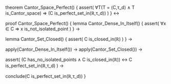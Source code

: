 theorem Cantor_Space_Perfect() {
  assert(
    ∀T(T = ⟨C,τ_d⟩ ∧ T is_Cantor_space) ⇒
    (C is_perfect_set_in(ℝ,τ_d))
  )
} ↔

proof Cantor_Space_Perfect() {
  lemma Cantor_Dense_In_Itself() {
    assert(
      ∀x ∈ C ⇒ x is_not_isolated_point
    )
  } →
  
  lemma Cantor_Set_Closed() {
    assert(
      C is_closed_in(ℝ)
    )
  } →
  
  apply(Cantor_Dense_In_Itself()) →
  apply(Cantor_Set_Closed()) →
  
  assert(
    (C has_no_isolated_points ∧ C is_closed_in(ℝ)) ↔
    C is_perfect_set_in(ℝ,τ_d)
  ) →
  
  conclude(C is_perfect_set_in(ℝ,τ_d))
}